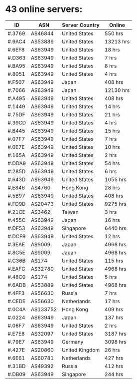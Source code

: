 # 43 online servers:

| ID | ASN | Server Country | Online |
| ------ | ------ | ------ | ------ |
| #.3769 | AS46844 | United States | 550 hrs |
| #.9AC4 | AS53889 | United States | 13213 hrs |
| #.6EF8 | AS63949 | United States | 18 hrs |
| #.D363 | AS63949 | United States | 7 hrs |
| #.BA95 | AS63949 | United States | 8 hrs |
| #.8051 | AS63949 | United States | 4 hrs |
| #.F507 | AS63949 | Japan | 408 hrs |
| #.7066 | AS63949 | Japan | 12130 hrs |
| #.A495 | AS63949 | United States | 408 hrs |
| #.1449 | AS63949 | United States | 14 hrs |
| #.75DF | AS63949 | United States | 21 hrs |
| #.39CD | AS63949 | United States | 4 hrs |
| #.B445 | AS63949 | United States | 15 hrs |
| #.07F7 | AS63949 | United States | 7 hrs |
| #.0E7E | AS63949 | United States | 10 hrs |
| #.165A | AS63949 | United States | 2 hrs |
| #.DDA9 | AS63949 | United States | 54 hrs |
| #.285D | AS63949 | United States | 6 hrs |
| #.643D | AS63949 | United States | 1055 hrs |
| #.E846 | AS4760 | Hong Kong | 28 hrs |
| #.5B97 | AS63949 | United States | 408 hrs |
| #.FD9D | AS20473 | United States | 9275 hrs |
| #.21CE | AS3462 | Taiwan | 3 hrs |
| #.455C | AS63949 | Japan | 16 hrs |
| #.DF53 | AS63949 | Singapore | 6440 hrs |
| #.DCF9 | AS63949 | United States | 12 hrs |
| #.3EAE | AS9009 | Japan | 4968 hrs |
| #.8C5E | AS9009 | Japan | 4968 hrs |
| #.C36B | AS174 | United States | 115 hrs |
| #.EAFC | AS32780 | United States | 4968 hrs |
| #.48C0 | AS174 | United States | 5 hrs |
| #.6ADB | AS53889 | United States | 4968 hrs |
| #.4FF3 | AS56630 | Russia | 7 hrs |
| #.CEDE | AS56630 | Netherlands | 17 hrs |
| #.0C4A | AS133752 | Hong Kong | 409 hrs |
| #.0224 | AS63949 | Japan | 137 hrs |
| #.06F7 | AS63949 | United States | 2 hrs |
| #.E7E8 | AS32097 | United States | 3187 hrs |
| #.79E7 | AS63949 | Germany | 3098 hrs |
| #.427E | AS20860 | United Kingdom | 26 hrs |
| #.6E61 | AS60781 | Netherlands | 427 hrs |
| #.31BD | AS49392 | Russia | 412 hrs |
| #.DB09 | AS63949 | Singapore | 244 hrs |

